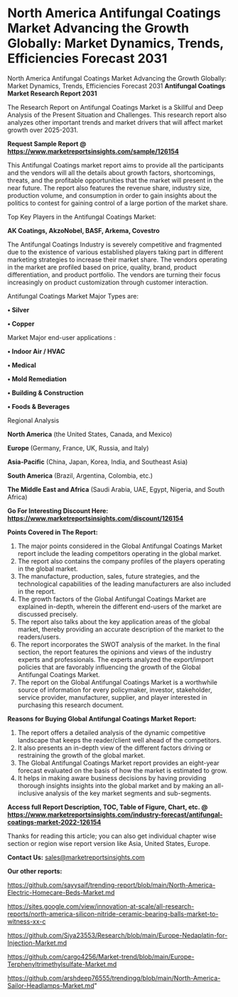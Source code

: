 # North America Antifungal Coatings Market Advancing the Growth Globally: Market Dynamics, Trends, Efficiencies Forecast 2031
 North America Antifungal Coatings Market Advancing the Growth Globally: Market Dynamics, Trends, Efficiencies Forecast 2031
<strong>Antifungal Coatings Market Research Report 2031</strong>

The Research Report on Antifungal Coatings Market is a Skillful and Deep Analysis of the Present Situation and Challenges. This research report also analyzes other important trends and market drivers that will affect market growth over 2025-2031.

<strong>Request Sample Report @ <a href=https://www.marketreportsinsights.com/sample/126154>https://www.marketreportsinsights.com/sample/126154</a></strong>

This Antifungal Coatings market report aims to provide all the participants and the vendors will all the details about growth factors, shortcomings, threats, and the profitable opportunities that the market will present in the near future. The report also features the revenue share, industry size, production volume, and consumption in order to gain insights about the politics to contest for gaining control of a large portion of the market share.

Top Key Players in the Antifungal Coatings Market:

<strong>AK Coatings, AkzoNobel, BASF, Arkema, Covestro</strong>

The Antifungal Coatings Industry is severely competitive and fragmented due to the existence of various established players taking part in different marketing strategies to increase their market share. The vendors operating in the market are profiled based on price, quality, brand, product differentiation, and product portfolio. The vendors are turning their focus increasingly on product customization through customer interaction.

Antifungal Coatings Market Major Types are:

<strong>• Silver

• Copper</strong>

Market Major end-user applications :

<strong>• Indoor Air / HVAC

• Medical

• Mold Remediation

• Building & Construction

• Foods & Beverages</strong>

Regional Analysis

</u><strong><b>North America</b></strong> (the United States, Canada, and Mexico)

<strong><b>Europe </b></strong>(Germany, France, UK, Russia, and Italy)

<strong><b>Asia-Pacific</b></strong> (China, Japan, Korea, India, and Southeast Asia)

<strong><b>South America</b></strong> (Brazil, Argentina, Colombia, etc.)

<strong><b>The Middle East and Africa</b></strong> (Saudi Arabia, UAE, Egypt, Nigeria, and South Africa)

<strong>Go For Interesting Discount Here: <a href=https://www.marketreportsinsights.com/discount/126154>https://www.marketreportsinsights.com/discount/126154</a></strong>

<strong>Points Covered in The Report:</strong>
<ol>
  <li>The major points considered in the Global Antifungal Coatings Market report include the leading competitors operating in the global market.</li>
  <li>The report also contains the company profiles of the players operating in the global market.</li>
  <li>The manufacture, production, sales, future strategies, and the technological capabilities of the leading manufacturers are also included in the report.</li>
  <li>The growth factors of the Global Antifungal Coatings Market are explained in-depth, wherein the different end-users of the market are discussed precisely.</li>
  <li>The report also talks about the key application areas of the global market, thereby providing an accurate description of the market to the readers/users.</li>
  <li>The report incorporates the SWOT analysis of the market. In the final section, the report features the opinions and views of the industry experts and professionals. The experts analyzed the export/import policies that are favorably influencing the growth of the Global Antifungal Coatings Market.</li>
  <li>The report on the Global Antifungal Coatings Market is a worthwhile source of information for every policymaker, investor, stakeholder, service provider, manufacturer, supplier, and player interested in purchasing this research document.</li>
</ol>
<strong>Reasons for Buying Global Antifungal Coatings Market Report:</strong>

<ol>
  <li>The report offers a detailed analysis of the dynamic competitive landscape that keeps the reader/client well ahead of the competitors.</li>
  <li>It also presents an in-depth view of the different factors driving or restraining the growth of the global market.</li>
  <li>The Global Antifungal Coatings Market report provides an eight-year forecast evaluated on the basis of how the market is estimated to grow.</li>
  <li>It helps in making aware business decisions by having providing thorough insights insights into the global market and by making an all-inclusive analysis of the key market segments and sub-segments.</li>
</ol>
<strong>Access full Report Description, TOC, Table of Figure, Chart, etc. @ <a href=https://www.marketreportsinsights.com/industry-forecast/antifungal-coatings-market-2022-126154>https://www.marketreportsinsights.com/industry-forecast/antifungal-coatings-market-2022-126154</a></strong>


Thanks for reading this article; you can also get individual chapter wise section or region wise report version like Asia, United States, Europe.

<strong>Contact Us:</strong>
sales@marketreportsinsights.com

<strong>Our other reports:</strong>

<a href=https://github.com/sayysaif/trending-report/blob/main/North-America-Electric-Homecare-Beds-Market.md>https://github.com/sayysaif/trending-report/blob/main/North-America-Electric-Homecare-Beds-Market.md</a>

<a href=https://sites.google.com/view/innovation-at-scale/all-research-reports/north-america-silicon-nitride-ceramic-bearing-balls-market-to-witness-xx-c>https://sites.google.com/view/innovation-at-scale/all-research-reports/north-america-silicon-nitride-ceramic-bearing-balls-market-to-witness-xx-c</a>

<a href=https://github.com/Siya23553/Research/blob/main/Europe-Nedaplatin-for-Injection-Market.md>https://github.com/Siya23553/Research/blob/main/Europe-Nedaplatin-for-Injection-Market.md</a>

<a href=https://github.com/cargo4256/Market-trend/blob/main/Europe-Terphenyltrimethylsulfate-Market.md>https://github.com/cargo4256/Market-trend/blob/main/Europe-Terphenyltrimethylsulfate-Market.md</a>

<a href=https://github.com/arshdeep76555/trendingg/blob/main/North-America-Sailor-Headlamps-Market.md>https://github.com/arshdeep76555/trendingg/blob/main/North-America-Sailor-Headlamps-Market.md</a>"
